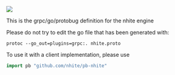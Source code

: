 [![](https://godoc.org/github.com/nhite/pb-nhite?status.svg)](http://godoc.org/github.com/nhite/pb-nhite)

This is the grpc/go/protobug definition for the nhite engine

Please do not try to edit the go file that has been generated with:

`protoc --go_out=plugins=grpc:. nhite.proto`

To use it with a client implementation, please use 

```go
import pb "github.com/nhite/pb-nhite"
```
